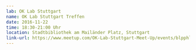 ```yaml
---
lab: OK Lab Stuttgart
name: OK Lab Stuttgart Treffen
date: 2016-11-22
time: 18:30-21:00 Uhr
location: Stadtbibliothek am Mailänder Platz, Stuttgart
link-url: https://www.meetup.com/OK-Lab-Stuttgart-Meet-Up/events/blpphlyvpbdc/
---
```

